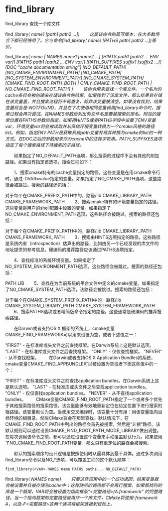 find_library
===

find_library 查找一个库文件

   find_library(<VAR> name1 [path1 path2 ...])
　　这是该命令的简写版本，在大多数场合下都已经够用了。它与命令find_library(<VAR> name1 [PATHS path1 path2 ...])等价。

   find_library(
             <VAR>
             name | NAMES name1 [name2 ...]
             [HINTS path1 [path2 ... ENV var]]
             [PATHS path1 [path2 ... ENV var]]
             [PATH_SUFFIXES suffix1 [suffix2 ...]]
             [DOC "cache documentation string"]
             [NO_DEFAULT_PATH]
             [NO_CMAKE_ENVIRONMENT_PATH]
             [NO_CMAKE_PATH]
             [NO_SYSTEM_ENVIRONMENT_PATH]
             [NO_CMAKE_SYSTEM_PATH]
             [CMAKE_FIND_ROOT_PATH_BOTH |
              ONLY_CMAKE_FIND_ROOT_PATH |
              NO_CMAKE_FIND_ROOT_PATH]
            )
　　该命令用来查找一个库文件。一个名为<VAR>的cache条目会被创建来存储该命令的结果。如果找到了该库文件，那么结果会存储在该变量里，并且搜索过程将不再重复，除非该变量被清空。如果没有找到，结果变量将会是<VAR>-NOTFOUND，并且在下次使用相同变量调用find_library命令时，搜索过程会再次尝试。在NAMES参数后列出的文件名是要被搜索的库名。附加的搜索位置在PATHS参数后指定。如果再HINTS或者PATHS字段中设置了ENV变量var，环境变量var将会被读取并从系统环境变量转换为一个cmake风格的路径list。例如，指定ENV PATH是获取系统path变量并将其转换为cmake的list的一种方式。在DOC之后的参数用来作为cache中的注释字符串。PATH_SUFFIXES选项指定了每个搜索路径下待搜索的子路径。

　　如果指定了NO_DEFAULT_PATH选项，那么搜索的过程中不会有其他的附加路径。如果没有指定该选项，搜索过程如下：

　　1、搜索cmake特有的cache变量指定的路径。这些变量是在用cmake命令行时，通过-DVAR=value指定的变量。如果指定了NO_CMAKE_PATH选项，这些路径会被跳过。搜索的路径还包括：

   对于每个在CMAKE_PREFIX_PATH中的<prefix>，路径<prefix>/lib 
   CMAKE_LIBRARY_PATH
   CMAKE_FRAMEWORK_PATH
　　2、搜索cmake特有的环境变量指定的路径。这些变量是用户的shell配置中设置的变量。如果指定了NO_CMAKE_ENVIRONMENT_PATH选项，这些路径会被跳过。搜索的路径还包括：

   对于每个在CMAKE_PREFIX_PATH中的<prefix>，路径<prefix>/lib 
   CMAKE_LIBRARY_PATH
   CMAKE_FRAMEWORK_PATH
　　3、搜索由HINTS选项指定的路径。这些路径是系统内省（introspection）估算出的路径，比如由另一个已经发现的库文件的地址提供的参考信息。硬编码的推荐路径应该通过PATHS选项指定。

　　4、查找标准的系统环境变量。如果指定了NO_SYSTEM_ENVIRONMENT_PATH选项，这些路径会被跳过。搜索的路径还包括：

   PATH
   LIB
　　5、查找在为当前系统的平台文件中定义的cmake变量。如果指定了NO_CMAKE_SYSTEM_PATH选项，该路径会被跳过。搜索的路径还包括：

   对于每个在CMAKE_SYSTEM_PREFIX_PATH中的<prefix>，路径<prefix>/lib 
   CMAKE_SYSTEM_LIBRARY_PATH
   CMAKE_SYSTEM_FRAMEWORK_PATH
　　6、搜索PATHS选项或者精简版命令指定的路径。这些通常是硬编码的推荐搜索路径。

　　在Darwin或者支持OS X 框架的系统上，cmake变量CMAKE_FIND_FRAMEWORK可以用来设置为空，或者下述值之一：

   "FIRST"  - 在标准库或头文件之前查找框架。在Darwin系统上这是默认选项。
   "LAST"   - 在标准库或头文件之后查找框架。
   "ONLY"   - 仅仅查找框架。
   "NEVER" - 从不查找框架。
　　在Darwin或者支持OS X Application Bundles的系统，cmake变量CMAKE_FIND_APPBUNDLE可以被设置为空或者下面这些值中的一个：

   "FIRST"  - 在标准库或头文件之前查找application bundles。在Darwin系统上这是默认选项。
   "LAST"   - 在标准库或头文件之后查找application bundles。
   "ONLY"   - 仅仅查找application bundles。
   "NEVER" - 从不查找application bundles。
　　CMake变量CMAKE_FIND_ROOT_PATH指定了一个或者多个优先于其他搜索路径的搜索路径。该变量能够有效地重新定位在给定位置下进行搜索的根路径。该变量默认为空。当使用交叉编译时，该变量十分有用：用该变量指向目标环境的根目录，然后CMake将会在那里查找。默认情况下，在CMAKE_FIND_ROOT_PATH中列出的路径会首先被搜索，然后是“非根”路径。该默认规则可以通过设置CMAKE_FIND_ROOT_PATH_MODE_LIBRARY做出调整。在每次调用该命令之前，都可以通过设置这个变量来手动覆盖默认行为。如果使用了NO_CMAKE_FIND_ROOT_PATH变量，那么只有重定位的路径会被搜索。

　　默认的搜索顺序的设计逻辑是按照使用时从最具体到最不具体。通过多次调用find_library命令以及NO_*选项，可以覆盖工程的这个默认顺序：

    find_library(<VAR> NAMES name PATHS paths... NO_DEFAULT_PATH)
   find_library(<VAR> NAMES name)
　　只要这些调用中的一个成功返回，结果变量就会被设置并且被存储到cache中；这样随后的调用都不会再行搜索。如果那找到的库是一个框架，VAR将会被设置为指向框架“<完整路径>/A.framework” 的完整路径。当一个指向框架的完整路径被用作一个库文件，CMake将使用-framework A，以及-F<完整路径>这两个选项将框架连接到目标上。

